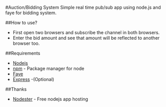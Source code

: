 #Auction/Bidding System
Simple real time pub/sub app using node.js and faye for bidding system.

##How to use?
- First open two browsers and subscribe the channel in both browsers.
- Enter the bid amount and see that amount will be reflected to another browser too. 

##Requirements
- [Nodejs](http://nodejs.org/)
- [npm](http://npmjs.org/) - Package manager for node
- [Faye](http://faye.jcoglan.com/)
- [Express](http://expressjs.com/) -(Optional)

##Thanks
- [Nodester](http://nodester.com/, "Free nodejs app hosting") - Free
  nodejs app hosting
